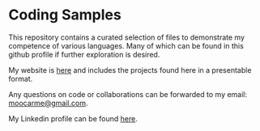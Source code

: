 # Coding Samples

This repository contains a curated selection of files to demonstrate my competence of various languages. Many of which can be found in this github profile if further exploration is desired.

My website is [here](https://moocarme.github.io/mmoo/) and includes the projects found here in a presentable format. 

Any questions on code or collaborations can be forwarded to my email: moocarme@gmail.com.

My Linkedin profile can be found [here](https://www.linkedin.com/in/matthew-moocarme-78a053b6).
